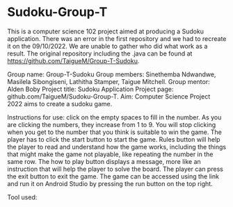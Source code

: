 # Sudoku-Group-T

This is a computer science 102 project aimed at producing a Sudoku application. There was an error in the first repository and we had to recreate it on the 09/10/2022.
We are unable to gather who did what work as a result. The original repository including the .java can be found at https://github.com/TaigueM/Group-T-Sudoku.

Group name: Group-T-Sudoku
 Group members: Sinethemba Ndwandwe, 
                   Masilela Sibongiseni, 
               	      Lathitha Stamper, 
               	      Taigue Mitchell.
Group mentor: Alden Boby
Project title: Sudoku Application
Project page: github.com/TaigueM/Sudoku-Group-T.
Aim: Computer Science Project 2022 aims to create a sudoku game.

Instructions for use:  click on the empty spaces to fill in the number.  As you are clicking the numbers, they increase from 1 to 9. You will stop clicking when you get to the number that you think is suitable to win the game. The player has to click the start button to start the game. Rules button will help the player to read and understand how the game works, including the things that might make the game not playable, like repeating the number in the same row. The how to play button displays a message, more like an instruction that will help the player to solve the board. The player can press the exit button to exit the game.  The game can be accessed using the link and run it on Android Studio by pressing the run button on the top right.

Tool used: 


